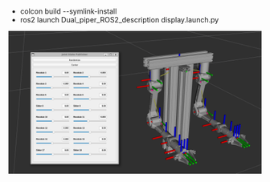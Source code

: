 ###


- colcon build --symlink-install
- ros2 launch Dual_piper_ROS2_description display.launch.py

![alt text](image-1.png)
